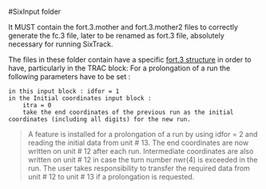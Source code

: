 #SixInput folder

It MUST contain the fort.3.mother and fort.3.mother2 files to correctly generate the fc.3 file, later to be renamed as fort.3 file, absolutely necessary for running SixTrack.

The files in these folder contain have a specific [fort.3 structure](http://sixtrack.web.cern.ch/SixTrack/doc/manual/six.html#x1-50003) in order to have, particularly in the TRAC block:
For a prolongation of a run the following parameters have to be set :

    in this input block : idfor = 1
    in the Initial coordinates input block :
        itra = 0
        take the end coordinates of the previous run as the initial coordinates (including all digits) for the new run.

> A feature is installed for a prolongation of a run by using idfor = 2 and reading the initial data from unit # 13.
> The end coordinates are now written on unit # 12 after each run. Intermediate coordinates are also written on unit # 12 in case the turn number nwr(4) is exceeded in the run. 
> The user takes responsibility to transfer the required data from unit # 12 to unit # 13 if a prolongation is requested.  

